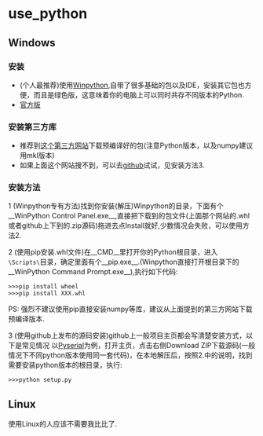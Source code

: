 # use_python

## Windows

### 安装
* (个人最推荐)使用[Winpython],自带了很多基础的包以及IDE，安装其它包也方便，而且是绿色版，这意味着你的电脑上可以同时共存不同版本的Python.
* [官方版][Python]


[Winpython]: https://winpython.github.io/
[Python]: https://www.python.org/

### 安装第三方库
* 推荐到[这个第三方网站][www.lfd.uci.edu]下载预编译好的包(注意Python版本，以及numpy建议用mkl版本)
* 如果上面这个网站搜不到，可以去[github]试试，见安装方法3.


[www.lfd.uci.edu]: http://www.lfd.uci.edu/~gohlke/pythonlibs/
[github]: https://github.com/
### 安装方法
1 (Winpython专有方法)找到你安装(解压)Winpython的目录，下面有个__WinPython Control Panel.exe__,直接把下载到的包文件(上面那个网站的.whl或者github上下到的.zip源码)拖进去点Install就好,少数情况会失败，可以使用方法2.

2 (使用pip安装.whl文件)在__CMD__里打开你的Python根目录，进入`\Scripts\`目录，确定里面有个__pip.exe__.(Winpython直接打开根目录下的__WinPython Command Prompt.exe__),执行如下代码:
``` shell
>>>pip install wheel
>>>pip install XXX.whl 
```
PS: 强烈不建议使用pip直接安装numpy等库，建议从上面提到的第三方网站下载预编译版本.

3 (使用github上发布的源码安装)github上一般项目主页都会写清楚安装方式，以下是常见情况
以[Pyserial]为例，打开主页，点击右侧Download ZIP下载源码(一般情况下不同python版本使用同一套代码)，在本地解压后，按照2.中的说明，找到需要安装python版本的根目录，执行:
``` shell
>>>python setup.py
```

[Pyserial]: https://github.com/pyserial/pyserial
## Linux
使用Linux的人应该不需要我比比了.




